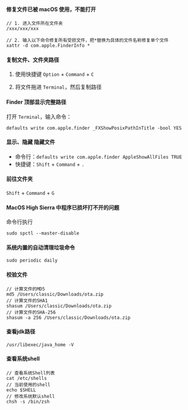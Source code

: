 #### 修复文件已被 macOS 使用，不能打开

```shell
// 1. 进入文件所在文件夹
/xxx/xxx/xxx

// 2. 输入以下命令修复所有受损文件，把*替换为具体的文件名称修复单个文件
xattr -d com.apple.FinderInfo *
```


#### 复制文件、文件夹路径

1. 使用快捷键
`Option` + `Command` + `C`

2. 将文件拖进 `Terminal`，然后复制路径


#### Finder 顶部显示完整路径

打开 `Terminal`，输入命令：
```
defaults write com.apple.finder _FXShowPosixPathInTitle -bool YES
```


#### 显示、隐藏 隐藏文件

- 命令行：`defaults write com.apple.finder AppleShowAllFiles TRUE`
- 快捷键：`Shift` + `Command` + `.`


#### 前往文件夹

`Shift` + `Command` + `G`


#### MacOS High Sierra 中程序已损坏打不开的问题
命令行执行
```
sudo spctl --master-disable
```

#### 系统内置的自动清理垃圾命令
```
sudo periodic daily
```

#### 校验文件
```
// 计算文件的MD5
md5 /Users/classic/Downloads/ota.zip
// 计算文件的SHA1
shasum /Users/classic/Downloads/ota.zip
// 计算文件的SHA-256
shasum -a 256 /Users/classic/Downloads/ota.zip 
```

#### 查看jdk路径
```
/usr/libexec/java_home -V
```

#### 查看系统shell
```
// 查看系统Shell列表
cat /etc/shells
// 当前使用的shell
echo $SHELL
// 修改系统默认shell
chsh -s /bin/zsh
```
